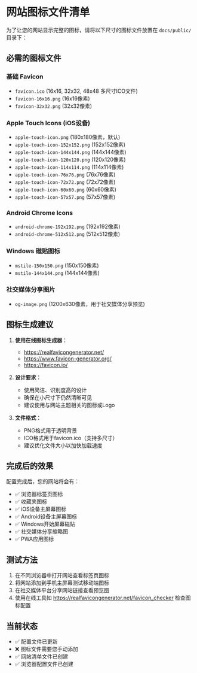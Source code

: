 # 网站图标文件清单

为了让您的网站显示完整的图标，请将以下尺寸的图标文件放置在 `docs/public/` 目录下：

## 必需的图标文件

### 基础 Favicon
- `favicon.ico` (16x16, 32x32, 48x48 多尺寸ICO文件)
- `favicon-16x16.png` (16x16像素)
- `favicon-32x32.png` (32x32像素)

### Apple Touch Icons (iOS设备)
- `apple-touch-icon.png` (180x180像素，默认)
- `apple-touch-icon-152x152.png` (152x152像素)
- `apple-touch-icon-144x144.png` (144x144像素)
- `apple-touch-icon-120x120.png` (120x120像素)
- `apple-touch-icon-114x114.png` (114x114像素)
- `apple-touch-icon-76x76.png` (76x76像素)
- `apple-touch-icon-72x72.png` (72x72像素)
- `apple-touch-icon-60x60.png` (60x60像素)
- `apple-touch-icon-57x57.png` (57x57像素)

### Android Chrome Icons
- `android-chrome-192x192.png` (192x192像素)
- `android-chrome-512x512.png` (512x512像素)

### Windows 磁贴图标
- `mstile-150x150.png` (150x150像素)
- `mstile-144x144.png` (144x144像素)

### 社交媒体分享图片
- `og-image.png` (1200x630像素，用于社交媒体分享预览)

## 图标生成建议

1. **使用在线图标生成器**：
   - https://realfavicongenerator.net/
   - https://www.favicon-generator.org/
   - https://favicon.io/

2. **设计要求**：
   - 使用简洁、识别度高的设计
   - 确保在小尺寸下仍然清晰可见
   - 建议使用与网站主题相关的图标或Logo

3. **文件格式**：
   - PNG格式用于透明背景
   - ICO格式用于favicon.ico（支持多尺寸）
   - 建议优化文件大小以加快加载速度

## 完成后的效果

配置完成后，您的网站将会有：
- ✅ 浏览器标签页图标
- ✅ 收藏夹图标
- ✅ iOS设备主屏幕图标
- ✅ Android设备主屏幕图标
- ✅ Windows开始屏幕磁贴
- ✅ 社交媒体分享缩略图
- ✅ PWA应用图标

## 测试方法

1. 在不同浏览器中打开网站查看标签页图标
2. 将网站添加到手机主屏幕测试移动端图标
3. 在社交媒体平台分享网站链接查看预览图
4. 使用在线工具如 https://realfavicongenerator.net/favicon_checker 检查图标配置

## 当前状态

- ✅ 配置文件已更新
- ❌ 图标文件需要您手动添加
- ✅ 网站清单文件已创建
- ✅ 浏览器配置文件已创建
